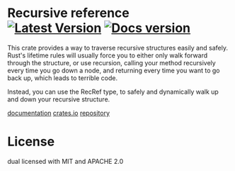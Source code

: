 # Recursive reference &emsp; [![Latest Version]][crates.io] [![Docs version]][docs]

[Latest Version]: https://img.shields.io/crates/v/recursive_reference.svg
[crates.io]: https://crates.io/crates/recursive_reference
[Docs version]: https://docs.rs/recursive_reference/badge.svg
[docs]: https://docs.rs/recursive_reference/

This crate provides a way to traverse recursive structures easily and safely.
Rust's lifetime rules will usually force you to either only walk forward through the structure,
or use recursion, calling your method recursively every time you go down a node,
and returning every time you want to go back up, which leads to terrible code.

Instead, you can use the RecRef type, to safely and dynamically walk up
and down your recursive structure.

[documentation](https://docs.rs/recursive_reference)
[crates.io](https://crates.io/crates/recursive_reference)
[repository](https://github.com/noamtashma/recursive_reference)

# License
dual licensed with MIT and APACHE 2.0
